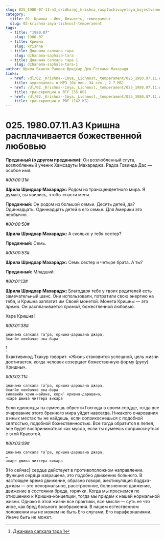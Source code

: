 ```yaml
---
slug: 025_1980-07-11-a3_sridharmj_krishna_rasplachivayetsya_bojestvennoy_lyubovyu
category:
  title: 02. Кришна — Имя, Личность, темперамент
  slug: 02-krishna-imya-lichnost-temperament
tags:
  - title: "1980.07"
    slug: 1980-07
  - title: Кришна
    slug: krishna
  - title: Джанама сапхала тара
    slug: dzhanama-saphala-tara
  - title: Джанама сапхала тара 1
    slug: dzhanama-saphala-tara-1
author: Шрила Бхакти Ракшак Шридхар Дев-Госвами Махарадж
links:
  - href: /dl/02._Krishna--Imya,_Lichnost,_temperament/025_1980.07.11.A3_SridharMj_Krishna_rasplachivayetsya_bojestvennoy_lyubovyu.mp3
    title: аудиозапись в MP3 (04 мин. 34 сек., 2.7 МБ)
  - href: /dl/02._Krishna--Imya,_Lichnost,_temperament/025_1980.07.11.A3_SridharMj_Krishna_rasplachivayetsya_bojestvennoy_lyubovyu.rtf
    title: транскрипцию в RTF (56 КБ)
  - href: /dl/02._Krishna--Imya,_Lichnost,_temperament/025_1980.07.11.A3_SridharMj_Krishna_rasplachivayetsya_bojestvennoy_lyubovyu.pdf
    title: транскрипцию в PDF (142 КБ)
---
```


# 025. 1980.07.11.A3 Кришна расплачивается божественной любовью

**Преданный (о другом преданном):** Он возлюбленный слуга, возлюбленный ученик Хамсадуты Махараджа. Радха Говинда Дас — особое имя.

*#00:00:31#*

**Шрила Шридхар Махарадж:** Родом из трансцендентного мира. Я думаю, вы явились, чтобы спасти меня.

**Преданный:** Он родом из большой семьи. Десять детей, да? Одиннадцать. Одиннадцать детей в его семье. Для Америки это необычно.

*#00:00:50#*

**Шрила Шридхар Махарадж:** А сколько у тебя сестер?

**Преданный:** Семь.

*#00:00:53#*

**Шрила Шридхар Махарадж:** Семь сестер и четыре брата. А ты?

**Преданный:** Младший.

*#00:01:13#*

**Шрила Шридхар Махарадж:** Благодаря тебе у твоих родителей есть замечательный шанс. Они использовали, потратили свою энергию на тебя, и Кришна заплатит им Своей монетой. Монета Кришны — это *према*. Он расплачивается *премой*, божественной любовью.

Харе Кришна!

*#00:01:38#*

    джанама сапхала та’ра, кришна-дарашана джара,
    бхагйе хоийачхе эка-бара
[^_ftn1]

Бхактивинод Тхакур говорит: «Жизнь становится успешной, цель жизни достигается, когда человек созерцает божественную форму (*рупу*) Кришны».

*#00:02:11#*

    джанама сапхала та’ра, кришна-дарашана джара,
    бхагйе хоийачхе эка-бара
    викашийа хрин-найана, кори’ кришна-дарашана,
    чхаре джива читтера викара

Если единожды ты сумеешь обрести Господа в своем сердце, тогда все очарование этого бренного мира уйдет навсегда. Никакого очарования в иных местах ты не найдешь, если соприкоснешься с подобной святостью, подобной божественностью. Все тогда обратится в пепел, все будет восприниматься как мусор, если ты сумеешь соприкоснуться с этой Красотой.

*#00:03:09#*

    джанама сапхала та’ра, кришна-дарашана джара,
    …
    чхаре джива читтера викара

[Но сейчас] сердце действует в противоположном направлении. Функция сердца извращена, это подобно движению больного. В настоящее время движение, образно говоря, жестикуляция *баддха-дживы* — это ненормальное, расстроенное, болезненное движение, движение в состоянии бреда, горячки. Когда мы проснемся по отношению к Кришна-концепции, тогда мы придем к нашей нормальной жизни. Однако в этой жизни все практики, все мысли — суть не что иное, как бред больного воображения. В нашем естественном положении мы не можем не быть Его слугами, Его параферналиями. Иначе быть не может.



[^_ftn1]: [Джанама сапхала тара 1](../notes/dzhanama-saphala-tara/dzhanama-saphala-tara-1.md)
